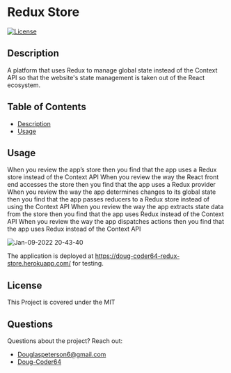 
  # Redux Store
  
  [![License](https://img.shields.io/badge/License-MIT-blue.svg)](https://opensource.org/licenses/MIT)

  ## Description
A platform that uses Redux to manage global state instead of the Context API so that the website's state management is taken out of the React ecosystem.

## Table of Contents
* [Description](#Description)
* [Usage](#Usage)
 
 
  


 ## Usage 

When you review the app’s store then you find that the app uses a Redux store instead of the Context API
When you review the way the React front end accesses the store then you find that the app uses a Redux provider
When you review the way the app determines changes to its global state then you find that the app passes reducers to a Redux store instead of using the Context API
When you review the way the app extracts state data from the store then you find that the app uses Redux instead of the Context API
When you review the way the app dispatches actions then you find that the app uses Redux instead of the Context API

![Jan-09-2022 20-43-40](https://user-images.githubusercontent.com/85598391/148712885-8e1ac9e5-0679-46ff-9c4e-64c8c48b27e9.gif)

 The application is deployed at https://doug-coder64-redux-store.herokuapp.com/ for testing.


 ## License 
 This Project is covered under the MIT

  ## Questions 
 Questions about the project? 
 Reach out: 
 * [Douglaspeterson6@gmail.com](mailto:Douglaspeterson6@gmail.com) 
 * [Doug-Coder64](https://github.com/Doug-Coder64)
  
